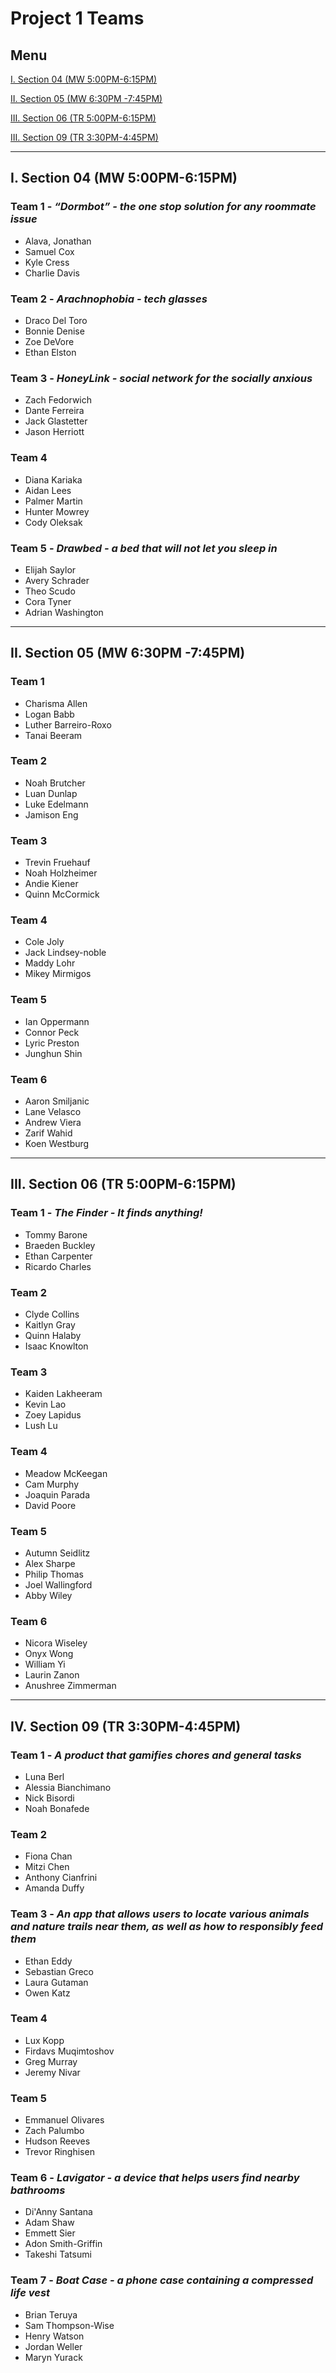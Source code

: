 # Project 1 Teams

## Menu

[I. Section 04 (MW 5:00PM-6:15PM)](#i-section-04-mw-500pm-615pm)

[II. Section 05 (MW 6:30PM -7:45PM)](#ii-section-05-mw-630pm--745pm)

[III. Section 06 (TR 5:00PM-6:15PM)](#iii-section-06-tr-500pm-615pm)

[III. Section 09 (TR 3:30PM-4:45PM)](#iv-section-09-tr-330pm-445pm)

---

## I. Section 04 (MW 5:00PM-6:15PM)

### Team 1 - *“Dormbot” - the one stop solution for any roommate issue*
- Alava, Jonathan
- Samuel Cox
- Kyle Cress
- Charlie Davis

### Team 2 - *Arachnophobia - tech glasses*
- Draco Del Toro
- Bonnie Denise
- Zoe DeVore
- Ethan Elston

### Team 3 - *HoneyLink - social network for the socially anxious*
- Zach Fedorwich
- Dante Ferreira
- Jack Glastetter
- Jason Herriott

### Team 4
- Diana Kariaka
- Aidan Lees
- Palmer Martin
- Hunter Mowrey
- Cody Oleksak

### Team 5 - *Drawbed - a bed that will not let you sleep in*
- Elijah Saylor
- Avery Schrader
- Theo Scudo
- Cora Tyner
- Adrian Washington

---

## II. Section 05 (MW 6:30PM -7:45PM)

### Team 1
- Charisma Allen
- Logan Babb
- Luther Barreiro-Roxo
- Tanai Beeram

### Team 2
- Noah Brutcher
- Luan Dunlap
- Luke Edelmann
- Jamison Eng

### Team 3
- Trevin Fruehauf
- Noah Holzheimer
- Andie Kiener
- Quinn McCormick

### Team 4
- Cole Joly
- Jack Lindsey-noble	
- Maddy Lohr
- Mikey Mirmigos

### Team 5
- Ian Oppermann 
- Connor Peck
- Lyric Preston
- Junghun Shin

### Team 6
- Aaron Smiljanic
- Lane Velasco
- Andrew Viera
- Zarif Wahid
- Koen Westburg

---

## III. Section 06 (TR 5:00PM-6:15PM)

### Team 1 - *The Finder - It finds anything!*
- Tommy Barone
- Braeden Buckley
- Ethan Carpenter
- Ricardo Charles

### Team 2
- Clyde Collins
- Kaitlyn Gray
- Quinn Halaby
- Isaac Knowlton

### Team 3
- Kaiden Lakheeram
- Kevin Lao	
- Zoey Lapidus
- Lush Lu

### Team 4
- Meadow McKeegan
- Cam Murphy
- Joaquin Parada
- David Poore

### Team 5
- Autumn Seidlitz
- Alex Sharpe
- Philip Thomas
- Joel Wallingford
- Abby Wiley

### Team 6
- Nicora Wiseley
- Onyx Wong
- William Yi
- Laurin Zanon
- Anushree Zimmerman

---

## IV. Section 09 (TR 3:30PM-4:45PM)

### Team 1 - *A product that gamifies chores and general tasks*
- Luna Berl
- Alessia Bianchimano
- Nick Bisordi
- Noah Bonafede

### Team 2
- Fiona Chan
- Mitzi Chen
- Anthony Cianfrini
- Amanda Duffy

### Team 3 - *An app that allows users to locate various animals and nature trails near them, as well as how to responsibly feed them*
- Ethan Eddy
- Sebastian Greco
- Laura Gutaman
- Owen Katz

### Team 4
- Lux Kopp
- Firdavs Muqimtoshov
- Greg Murray
- Jeremy Nivar

### Team 5
- Emmanuel Olivares
- Zach Palumbo
- Hudson Reeves
- Trevor Ringhisen

### Team 6 - *Lavigator - a device that helps users find nearby bathrooms*
- Di'Anny Santana
- Adam Shaw
- Emmett Sier
- Adon Smith-Griffin
- Takeshi Tatsumi

### Team 7 - *Boat Case - a phone case containing a compressed life vest*
- Brian Teruya
- Sam Thompson-Wise
- Henry Watson
- Jordan Weller
- Maryn Yurack

